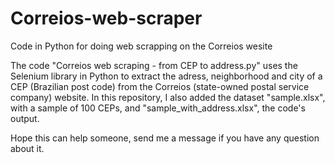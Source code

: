 # Correios-web-scraper
Code in Python for doing web scrapping on the Correios wesite

The code "Correios web scraping - from CEP to address.py" uses the Selenium library in Python to extract the adress, neighborhood and city of a CEP (Brazilian post code) from the Correios (state-owned postal service company) website. In this repository, I also added the dataset "sample.xlsx", with a sample of 100 CEPs, and "sample_with_address.xlsx", the code's output.

Hope this can help someone, send me a message if you have any question about it.

